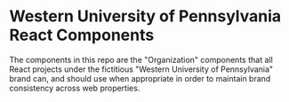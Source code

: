 # Western University of Pennsylvania React Components

The components in this repo are the "Organization" components that all React projects under the fictitious "Western University of Pennsylvania" brand can, and should use when appropriate in order to maintain brand consistency across web properties.
